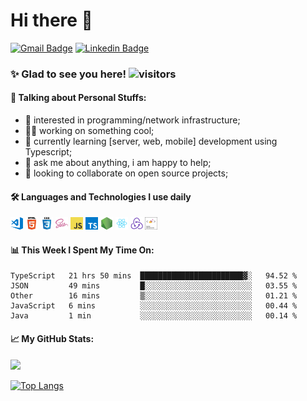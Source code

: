 # Hi there 👋

[![Gmail Badge](https://img.shields.io/badge/-filipebarrosteixeira98@gmail.com-c14438?style=flat-square&logo=Gmail&logoColor=white&link=mailto:filipebarrosteixeira98@gmail.com)](mailto:filipebarrosteixeira98@gmail.com)
[![Linkedin Badge](https://img.shields.io/badge/-Filipe%20Teixeira-0e76a8?style=flat-square&logo=Linkedin&logoColor=white&link=https://www.linkedin.com/in/filipebteixeira98/)](https://www.linkedin.com/in/filipebteixeira98/)

### ✨ Glad to see you here! ![visitors](https://visitor-badge.glitch.me/badge?page_id=${your.username}.${your.repo.id})

#### 🤺 Talking about Personal Stuffs:
- 👀 interested in programming/network infrastructure;
- 👨‍💻 working on something cool;
- 🚀 currently learning [server, web, mobile] development using Typescript;
- 💬 ask me about anything, i am happy to help;
- 💞️ looking to collaborate on open source projects;

#### 🛠️ Languages and Technologies I use daily

<code><img height="20" src="https://raw.githubusercontent.com/github/explore/80688e429a7d4ef2fca1e82350fe8e3517d3494d/topics/visual-studio-code/visual-studio-code.png"></code>
<code><img height="20" src="https://raw.githubusercontent.com/github/explore/80688e429a7d4ef2fca1e82350fe8e3517d3494d/topics/html/html.png"></code>
<code><img height="20" src="https://raw.githubusercontent.com/github/explore/80688e429a7d4ef2fca1e82350fe8e3517d3494d/topics/css/css.png"></code>
<code><img height="20" src="https://raw.githubusercontent.com/github/explore/80688e429a7d4ef2fca1e82350fe8e3517d3494d/topics/sass/sass.png"></code>
<code><img height="20" src="https://raw.githubusercontent.com/github/explore/80688e429a7d4ef2fca1e82350fe8e3517d3494d/topics/javascript/javascript.png"></code>
<code><img height="20" src="https://raw.githubusercontent.com/github/explore/80688e429a7d4ef2fca1e82350fe8e3517d3494d/topics/typescript/typescript.png"></code>
<code><img height="20" src="https://raw.githubusercontent.com/github/explore/80688e429a7d4ef2fca1e82350fe8e3517d3494d/topics/nodejs/nodejs.png"></code>
<code><img height="20" src="https://raw.githubusercontent.com/github/explore/80688e429a7d4ef2fca1e82350fe8e3517d3494d/topics/react/react.png"></code>
<code><img height="20" src="https://raw.githubusercontent.com/github/explore/80688e429a7d4ef2fca1e82350fe8e3517d3494d/topics/redux/redux.png"></code>
<code><img height="20" src="https://raw.githubusercontent.com/github/explore/80688e429a7d4ef2fca1e82350fe8e3517d3494d/topics/styled-components/styled-components.png"></code>

#### 📊 This Week I Spent My Time On:
<!--START_SECTION:waka-->
```text
TypeScript   21 hrs 50 mins  ███████████████████████▓░   94.52 % 
JSON         49 mins         █░░░░░░░░░░░░░░░░░░░░░░░░   03.55 % 
Other        16 mins         ▒░░░░░░░░░░░░░░░░░░░░░░░░   01.21 % 
JavaScript   6 mins          ░░░░░░░░░░░░░░░░░░░░░░░░░   00.44 % 
Java         1 min           ░░░░░░░░░░░░░░░░░░░░░░░░░   00.14 % 
```
<!--END_SECTION:waka-->

#### 📈 My GitHub Stats:
<img height="180em" src="https://github-readme-stats.vercel.app/api?username=filipebteixeira98&show_icons=true&hide_border=true&&count_private=true&include_all_commits=true" />

[![Top Langs](https://github-readme-stats.vercel.app/api/top-langs/?username=filipebteixeira98&layout=compact)](https://github.com/filipebteixeira98/github-readme-stats)

<!---
filipebteixeira98/filipebteixeira98 is a ✨ special ✨ repository because its `README.md` (this file) appears on your GitHub profile.
You can click the Preview link to take a look at your changes.
--->
